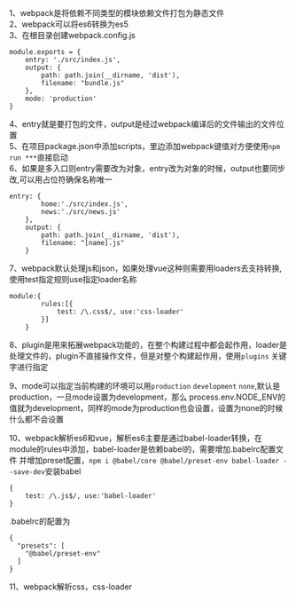 1、webpack是将依赖不同类型的模块依赖文件打包为静态文件  
2、webpack可以将es6转换为es5  
3、在根目录创建webpack.config.js

    module.exports = {
        entry: './src/index.js',
        output: {
            path: path.join(__dirname, 'dist'),
            filename: "bundle.js"
        },
        mode: 'production'
    }

4、entry就是要打包的文件，output是经过webpack编译后的文件输出的文件位置  
5、在项目package.json中添加scripts，里边添加webpack键值对方便使用`npm run ***`直接启动  
6、如果是多入口则entry需要改为对象，entry改为对象的时候，output也要同步改,可以用占位符确保名称唯一

    entry: {
            home:'./src/index.js',
            news:'./src/news.js'
        },
        output: {
            path: path.join(__dirname, 'dist'),
            filename: "[name].js"
        }
7、webpack默认处理js和json，如果处理vue这种则需要用loaders去支持转换,使用test指定规则use指定loader名称

    module:{
            rules:[{
                test: /\.css$/, use:'css-loader'
            }]
        }

8、plugin是用来拓展webpack功能的，在整个构建过程中都会起作用，loader是处理文件的，plugin不直接操作文件，但是对整个构建起作用，使用`plugins`
关键字进行指定  

9、mode可以指定当前构建的环境可以用`production` `development` `none`,默认是production，一旦mode设置为development，那么
process.env.NODE_ENV的值就为development，同样的mode为production也会设置，设置为none的时候什么都不会设置  

10、webpack解析es6和vue，解析es6主要是通过babel-loader转换，在module的rules中添加，babel-loader是依赖babel的，需要增加.babelrc配置文件
并增加preset配置，`npm i @babel/core @babel/preset-env babel-loader --save-dev`安装babel

    {
        test: /\.js$/, use:'babel-loader'
    }
    
.babelrc的配置为

    {
      "presets": [
        "@babel/preset-env"
      ]
    }

11、webpack解析css，css-loader

           
